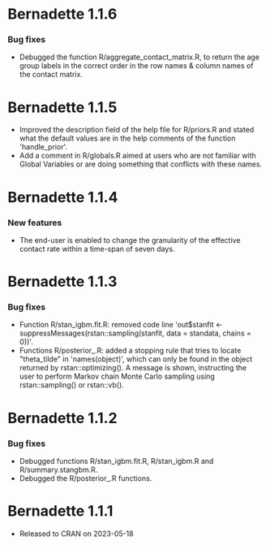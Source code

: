 # Bernadette 1.1.6

### Bug fixes
* Debugged the function R/aggregate_contact_matrix.R, to return the age group labels in the correct order in the row names & column names of the contact matrix.

# Bernadette 1.1.5

* Improved the description field of the help file for R/priors.R and stated what the default values are in the help comments of the function 'handle_prior'.
* Add a comment in R/globals.R aimed at users  who are not familiar with Global Variables or are doing something that conflicts with these names.

# Bernadette 1.1.4

### New features

* The end-user is enabled to change the granularity of the effective contact rate within a time-span of seven days.

# Bernadette 1.1.3

### Bug fixes

* Function R/stan_igbm.fit.R: removed code line 'out$stanfit <- suppressMessages(rstan::sampling(stanfit, data = standata, chains = 0))'.
* Functions R/posterior_.R: added a stopping rule that tries to locate "theta_tilde" in 'names(object)', which can only be found in the object returned by rstan::optimizing(). A message is shown, instructing the user to perform Markov chain Monte Carlo sampling using rstan::sampling() or rstan::vb().

# Bernadette 1.1.2

### Bug fixes

* Debugged functions R/stan_igbm.fit.R, R/stan_igbm.R and R/summary.stangbm.R.
* Debugged the R/posterior_.R functions.

# Bernadette 1.1.1

* Released to CRAN on 2023-05-18
